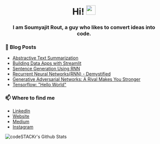 <h1 align='center'> Hi! <img src="https://media.giphy.com/media/hvRJCLFzcasrR4ia7z/giphy.gif" width="30px"> </h1>

<h3 align='center'>I am Soumyajit Rout, a guy who likes to convert ideas into code.</h3>

### 📰 Blog Posts
- [Abstractive Text Summarization](https://digitaltesseract.com/abstractive-text-summarization/)
- [Building Data Apps with Streamlit](https://digitaltesseract.com/2020/06/20/building-a-data-app-with-streamlit/)
- [Sentence Generation Using RNN](https://digitaltesseract.com/2020/05/26/sentence-generation-using-rnn/)
- [Recurrent Neural Networks(RNN) - Demystified](https://digitaltesseract.com/2020/05/08/recurrent-neural-networks/)
- [Generative Adversarial Networks: A Rival Makes You Stronger](https://medium.com/@soum1071/generative-adversarial-networks-a-rival-makes-you-stronger-d0b2aa87e06c)
- [Tensorflow: "Hello World"](https://medium.com/@soum1071/tensorflow-hello-world-9320004cfa9f)

### 📫 Where to find me
- [LinkedIn](https://www.linkedin.com/in/soumyajitrout/)
- [Website](https://soum-sr.github.io/)
- [Medium](https://medium.com/@soum1071)
- [Instagram](https://instagram.com/yei_ye_boi)

<img align="left" alt="codeSTACKr's Github Stats" src="https://github-readme-stats.vercel.app/api?username=soum-sr&show_icons=true&hide_border=true" />


